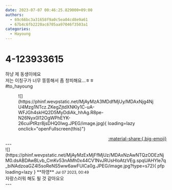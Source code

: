 ```yaml
---
date: 2023-07-07 00:46:25.829000+09:00
authors:
  - 69c66bc3a31658f9a0c5ea04cd8e9a61
  - 67b4c6fb2220ac6705aa97046f3503a1
categories:
  - Hayoung
---
```


# 4-123933615

<div class="post-container" markdown="1">
<div class="content-container md-sidebar__scrollwrap" markdown="1">

하냥 제 동생이에요 <br>저는 이칭구가 너무 뚱뚱해서 좀 창피해요…ㅎㅎ<br>\#to_hayoung 
<figure markdown="1">
![](https://phinf.wevpstatic.net/MjAyMzA3MDdfMjUy/MDAxNjg4NjU4Mzg1NTcz.ZKegZjtdXNKly1C-uA-WFJGh4skHQ2D5MyDdiAk_hhAg.R8pe-N26Nyx0I12OgWPhEYK-26cuiPtRzr8jsDHQ0Iwg.JPEG/image.jpg){ loading=lazy onclick="openFullscreen(this)"}
</figure>


</div>
</div>

<div style="text-align: right;" markdown="1">
<a href="https://weverse.io/fromis9/fanpost/4-123933615" style="text-align: right;">:material-share:{.big-emoji}</a>
</div>
---

<div class="comments-container md-sidebar__scrollwrap" markdown="1">
<div class="comment" markdown="1">
<div class='id-container' markdown="1">
![](https://phinf.wevpstatic.net/MjAyMzExMjFfMjUz/MDAxNzAwNTQzODEzNjM0.dsABDAwBLvb_CmKv53nAMh0x44CV1NvJRUsHloAtzVEg.spqUAHYle7q_biNAdzoaGZ4l5soReNS5ww6awFUlCa0g.JPEG/image.jpg?type=s72){ pfp loading=lazy }
**<span class="artist">하영</span>** <small>Jul 07 2023, 00:49</small><br>
</div>
<div class='comment-body' markdown="1">
자랑스러워 해도 될 것 같아요오
</div>
</div>
</div>
---
